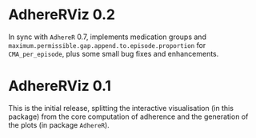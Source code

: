 # AdhereRViz 0.2

In sync with `AdhereR` 0.7, implements medication groups and `maximum.permissible.gap.append.to.episode.proportion` for `CMA_per_episode`, plus some small bug fixes and enhancements.


# AdhereRViz 0.1

This is the initial release, splitting the interactive visualisation (in this package) from the core computation of adherence and the generation of the plots (in package `AdhereR`).


